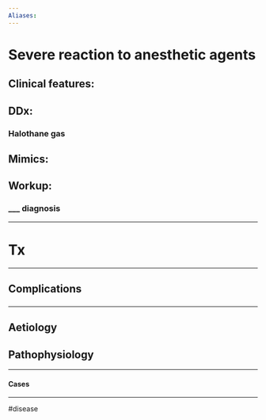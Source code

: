 ```yaml
---
Aliases:
---
```

# Severe reaction to anesthetic agents 
## Clinical features:
###
## DDx:
### Halothane gas
## Mimics:
###
## Workup:
### ___ diagnosis
---
# Tx

---
## Complications
###

---
## Aetiology
## Pathophysiology

---
#### Cases


---
#disease 